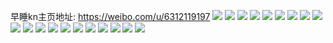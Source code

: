 早睡kn主页地址: https://weibo.com/u/6312119197 
![](https://wx4.sinaimg.cn/mw2000/006Tb0y9gy1h93rnhihynj316o1kw7t2.jpg) 
![](https://wx4.sinaimg.cn/mw2000/006Tb0y9gy1h93rong9k1j32c0340qv6.jpg) 
![](https://wx4.sinaimg.cn/mw2000/006Tb0y9gy1h93rninosvj31yu2p6npd.jpg) 
![](https://wx4.sinaimg.cn/mw2000/006Tb0y9gy1h93rnk51goj311p14le7x.jpg) 
![](https://wx4.sinaimg.cn/mw2000/006Tb0y9gy1h93rntnoq7j32c0340qv6.jpg) 
![](https://wx4.sinaimg.cn/mw2000/006Tb0y9gy1h8zgjbdih9j32c0340qv5.jpg) 
![](https://wx4.sinaimg.cn/mw2000/006Tb0y9gy1h7uwnf4f6lj30mm0s1k3b.jpg) 
![](https://wx4.sinaimg.cn/mw2000/006Tb0y9gy1h6s63r20jzj30zo0o7k7l.jpg) 
![](https://wx4.sinaimg.cn/mw2000/006Tb0y9gy1h6s63s9j64j30zo0jb1en.jpg) 
![](https://wx4.sinaimg.cn/mw2000/006Tb0y9gy1h6s63pqkquj30u0140q79.jpg) 
![](https://wx4.sinaimg.cn/mw2000/006Tb0y9gy1h6s63tduggj30u01404bw.jpg) 
![](https://wx4.sinaimg.cn/mw2000/006Tb0y9gy1h66j0pgudxj316o1kwkaw.jpg) 
![](https://wx4.sinaimg.cn/mw2000/006Tb0y9gy1h66j0v9m7wj31xs28pto8.jpg) 
![](https://wx4.sinaimg.cn/mw2000/006Tb0y9gy1h66jhchijrj31yd1s8af9.jpg) 
![](https://wx4.sinaimg.cn/mw2000/006Tb0y9gy1h4myzfy3i0j32c03407wi.jpg) 
![](https://wx4.sinaimg.cn/mw2000/006Tb0y9gy1h4myzcsol4j32c0340b2b.jpg) 
![](https://wx4.sinaimg.cn/mw2000/006Tb0y9gy1h4myzm2co5j30zo256npd.jpg) 
![](https://wx4.sinaimg.cn/mw2000/006Tb0y9gy1h4myzoezplj32c0340hdt.jpg) 
![](https://wx4.sinaimg.cn/mw2000/006Tb0y9gy1h44m7xi4t5j31ny2dsb29.jpg) 
![](https://wx4.sinaimg.cn/mw2000/006Tb0y9gy1h44m7voxzsj31mx2dsb29.jpg) 
